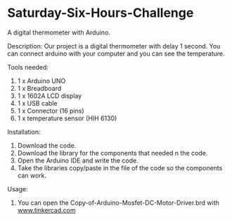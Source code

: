 # Saturday-Six-Hours-Challenge
A digital thermometer with Arduino.

Description:
Our project is a digital thermometer with delay 1 second. You can connect arduino with your computer and you can see the temperature.

Tools needed:
1. 1 x Arduino UNO
2. 1 x Breadboard 
3. 1 x 1602A LCD display
4. 1 x USB cable
5. 1 x Connector (16 pins)
6. 1 x temperature sensor (HIH 6130)

Installation: 
1. Download the code.
2. Download the library for the components that needed n the code.
3. Open the Arduino IDE and write the code.
4. Take the libraries copy/paste in the file of the code so the components can work.

Usage:
1. You can open the Copy-of-Arduino-Mosfet-DC-Motor-Driver.brd with www.tinkercad.com 
